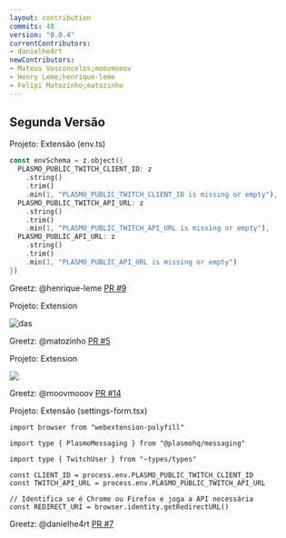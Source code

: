 ```yaml
---
layout: contribution
commits: 48
version: "0.0.4"
currentContributors:
- danielhe4rt
newContributors:
- Mateus Vasconcelos;moovmooov
- Henry Leme;henrique-leme
- Felipi Matozinho;matozinho
---
```


## Segunda Versão

<div v-if="$clicks == 0">

Projeto: Extensão (env.ts)

```rust
const envSchema = z.object({
  PLASMO_PUBLIC_TWITCH_CLIENT_ID: z
    .string()
    .trim()
    .min(1, "PLASMO_PUBLIC_TWITCH_CLIENT_ID is missing or empty"),
  PLASMO_PUBLIC_TWITCH_API_URL: z
    .string()
    .trim()
    .min(1, "PLASMO_PUBLIC_TWITCH_API_URL is missing or empty"),
  PLASMO_PUBLIC_API_URL: z
    .string()
    .trim()
    .min(1, "PLASMO_PUBLIC_API_URL is missing or empty")
})
```

Greetz: @henrique-leme [PR #9](#)

</div>

<v-click>
<span> </span>
</v-click>

<div v-if="$clicks == 1">

Projeto: Extension

![das](https://i.imgur.com/6Jixkmu.png)

Greetz: @matozinho [PR #5](#)

</div>

<v-click>
<span> </span>
</v-click>

<div v-if="$clicks == 2">

Projeto: Extension

<p>
<img class="w-100 " src="https://i.imgur.com/gLWvEAC.gif" />
</p>

Greetz: @moovmooov [PR #14](#)

</div>

<div v-if="$clicks == 3">

<v-click>

Projeto: Extensão (settings-form.tsx)

```tsx {1|11|all}{maxHeight:'300px'}
import browser from "webextension-polyfill"

import type { PlasmoMessaging } from "@plasmohq/messaging"

import type { TwitchUser } from "~types/types"

const CLIENT_ID = process.env.PLASMO_PUBLIC_TWITCH_CLIENT_ID
const TWITCH_API_URL = process.env.PLASMO_PUBLIC_TWITCH_API_URL

// Identifica se é Chrome ou Firefox e joga a API necessária
const REDIRECT_URI = browser.identity.getRedirectURL()
```

Greetz: @danielhe4rt [PR #7](#)

</v-click>

</div>